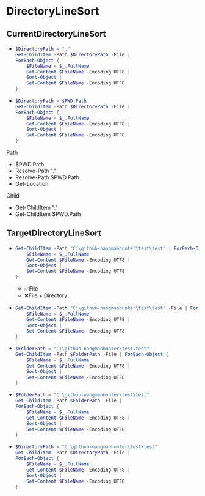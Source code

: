 
# DirectoryLineSort
## CurrentDirectoryLineSort
- ```ps1
  $DirectoryPath = "." 
  Get-ChildItem -Path $DirectoryPath -File | 
  ForEach-Object {
      $FileName = $_.FullName
      Get-Content $FileName -Encoding UTF8 | 
      Sort-Object | 
      Set-Content $FileName -Encoding UTF8
  }
  ```
- ```ps1
  $DirectoryPath = $PWD.Path 
  Get-ChildItem -Path $DirectoryPath -File | 
  ForEach-Object {
      $FileName = $_.FullName
      Get-Content $FileName -Encoding UTF8 | 
      Sort-Object | 
      Set-Content $FileName -Encoding UTF8
  }
  ```

Path
- $PWD.Path
- Resolve-Path "." 
- Resolve-Path $PWD.Path
- Get-Location

Child
- Get-ChildItem "."          
- Get-ChildItem $PWD.Path



## TargetDirectoryLineSort
- ```ps1
  Get-ChildItem -Path "C:\github-nangmanhunter\test\test" | ForEach-Object {
      $FileName = $_.FullName
      Get-Content $FileName -Encoding UTF8 | 
      Sort-Object | 
      Set-Content $FileName -Encoding UTF8
  }
  ```
  - ✅File
  - ❌File + Directory
- ```ps1
  Get-ChildItem -Path "C:\github-nangmanhunter\test\test" -File | ForEach-Object {
      $FileName = $_.FullName
      Get-Content $FileName -Encoding UTF8 | 
      Sort-Object | 
      Set-Content $FileName -Encoding UTF8
  }
  ```
- ```ps1
  $FolderPath = "C:\github-nangmanhunter\test\test" 
  Get-ChildItem -Path $FolderPath -File | ForEach-Object {
      $FileName = $_.FullName
      Get-Content $FileName -Encoding UTF8 | 
      Sort-Object | 
      Set-Content $FileName -Encoding UTF8
  }
  ```
- ```ps1
  $FolderPath = "C:\github-nangmanhunter\test\test" 
  Get-ChildItem -Path $FolderPath -File | 
  ForEach-Object {
      $FileName = $_.FullName
      Get-Content $FileName -Encoding UTF8 | 
      Sort-Object | 
      Set-Content $FileName -Encoding UTF8
  }
  ```
- ```ps1
  $DirectoryPath = "C:\github-nangmanhunter\test\test" 
  Get-ChildItem -Path $DirectoryPath -File | 
  ForEach-Object {
      $FileName = $_.FullName
      Get-Content $FileName -Encoding UTF8 | 
      Sort-Object | 
      Set-Content $FileName -Encoding UTF8
  }
  ```



